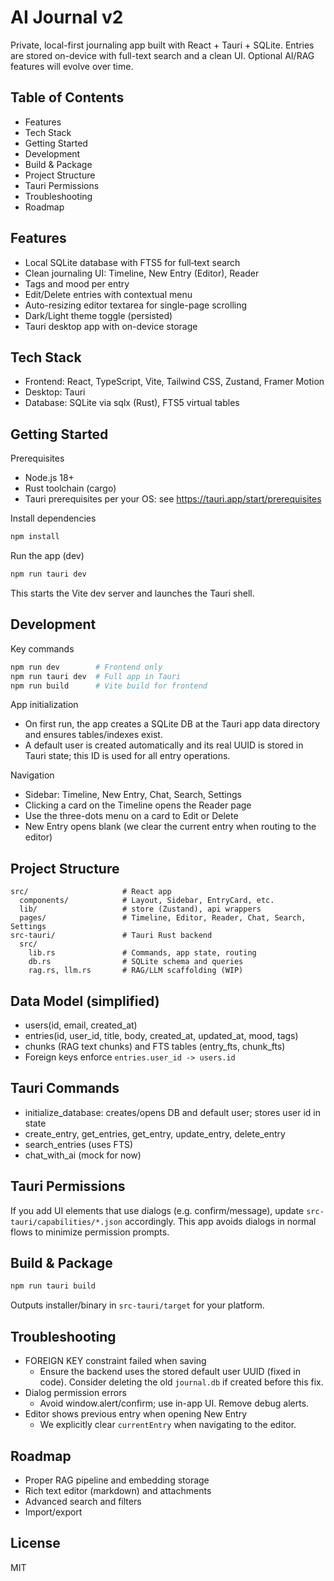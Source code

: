 AI Journal v2
================

Private, local-first journaling app built with React + Tauri + SQLite. Entries are stored on-device with full-text search and a clean UI. Optional AI/RAG features will evolve over time.

Table of Contents
-----------------
- Features
- Tech Stack
- Getting Started
- Development
- Build & Package
- Project Structure
- Tauri Permissions
- Troubleshooting
- Roadmap

Features
--------
- Local SQLite database with FTS5 for full‑text search
- Clean journaling UI: Timeline, New Entry (Editor), Reader
- Tags and mood per entry
- Edit/Delete entries with contextual menu
- Auto-resizing editor textarea for single-page scrolling
- Dark/Light theme toggle (persisted)
- Tauri desktop app with on-device storage

Tech Stack
---------
- Frontend: React, TypeScript, Vite, Tailwind CSS, Zustand, Framer Motion
- Desktop: Tauri
- Database: SQLite via sqlx (Rust), FTS5 virtual tables

Getting Started
---------------
Prerequisites
- Node.js 18+
- Rust toolchain (cargo)
- Tauri prerequisites per your OS: see https://tauri.app/start/prerequisites

Install dependencies
```bash
npm install
```

Run the app (dev)
```bash
npm run tauri dev
```
This starts the Vite dev server and launches the Tauri shell.

Development
-----------
Key commands
```bash
npm run dev        # Frontend only
npm run tauri dev  # Full app in Tauri
npm run build      # Vite build for frontend
```

App initialization
- On first run, the app creates a SQLite DB at the Tauri app data directory and ensures tables/indexes exist.
- A default user is created automatically and its real UUID is stored in Tauri state; this ID is used for all entry operations.

Navigation
- Sidebar: Timeline, New Entry, Chat, Search, Settings
- Clicking a card on the Timeline opens the Reader page
- Use the three-dots menu on a card to Edit or Delete
- New Entry opens blank (we clear the current entry when routing to the editor)

Project Structure
-----------------
```
src/                     # React app
  components/            # Layout, Sidebar, EntryCard, etc.
  lib/                   # store (Zustand), api wrappers
  pages/                 # Timeline, Editor, Reader, Chat, Search, Settings
src-tauri/               # Tauri Rust backend
  src/
    lib.rs               # Commands, app state, routing
    db.rs                # SQLite schema and queries
    rag.rs, llm.rs       # RAG/LLM scaffolding (WIP)
```

Data Model (simplified)
-----------------------
- users(id, email, created_at)
- entries(id, user_id, title, body, created_at, updated_at, mood, tags)
- chunks (RAG text chunks) and FTS tables (entry_fts, chunk_fts)
- Foreign keys enforce `entries.user_id -> users.id`

Tauri Commands
--------------
- initialize_database: creates/opens DB and default user; stores user id in state
- create_entry, get_entries, get_entry, update_entry, delete_entry
- search_entries (uses FTS)
- chat_with_ai (mock for now)

Tauri Permissions
-----------------
If you add UI elements that use dialogs (e.g. confirm/message), update `src-tauri/capabilities/*.json` accordingly. This app avoids dialogs in normal flows to minimize permission prompts.

Build & Package
---------------
```bash
npm run tauri build
```
Outputs installer/binary in `src-tauri/target` for your platform.

Troubleshooting
---------------
- FOREIGN KEY constraint failed when saving
  - Ensure the backend uses the stored default user UUID (fixed in code). Consider deleting the old `journal.db` if created before this fix.
- Dialog permission errors
  - Avoid window.alert/confirm; use in-app UI. Remove debug alerts.
- Editor shows previous entry when opening New Entry
  - We explicitly clear `currentEntry` when navigating to the editor.

Roadmap
-------
- Proper RAG pipeline and embedding storage
- Rich text editor (markdown) and attachments
- Advanced search and filters
- Import/export

License
-------
MIT


